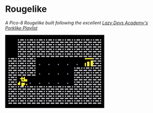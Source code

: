 # Rougelike
_A Pico-8 Rougelike built following the excellent [Lazy Devs Academy's Porklike Playlist](https://www.youtube.com/playlist?list=PLea8cjCua_P3LL7J1Q9b6PJua0A-96uUS)_

![Preview](images/preview.gif)
